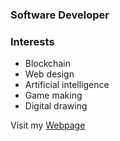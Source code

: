 ### Software Developer

### Interests

- Blockchain
- Web design
- Artificial intelligence
- Game making
- Digital drawing 

Visit my [Webpage](https://esmegl.github.io)
